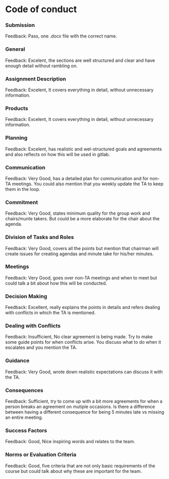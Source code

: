 # Code of conduct

### Submission

Feedback: Pass, one .docx file with the correct name.


### General

Feedback: Excelent, the sections are well structured and clear and have enough detail without rambling on.


### Assignment Description

Feedback: Excelent, It covers everything in detail, without unnecessary information.

### Products

Feedback: Excelent, It covers everything in detail, without unnecessary information.

### Planning

Feedback: Excelent, has realistic and wel-structured goals and agreements and also reflects on how this will be used in gitlab.

### Communication

Feedback: Very Good, has a detailed plan for communication and for non-TA meetings. You could also mention that you weekly update the TA to keep them in the loop.


### Commitment

Feedback: Very Good, states minimum quality for the group work and chairs/munte takers. But could be a more elaborate for the chair about the agenda.


### Division of Tasks and Roles

Feedback: Very Good, covers all the points but mention that chairman will create issues for creating agendas and minute take for his/her minutes. 

### Meetings

Feedback: Very Good, goes over non-TA meetings and when to meet but could talk a bit about how this will be conducted.

### Decision Making

Feedback: Excellent, really explains the points in details and refers dealing with conflicts in which the TA is mentioned.

### Dealing with Conflicts

Feedback: Insufficient, No clear agreement is being made. Try to make some guide points for when conflicts arise. You discuss what to do when it escalates and you mention the TA.

### Guidance

Feedback: Very Good, wrote down realistic expectations can discuss it with the TA.

### Consequences

Feedback: Sufficient, try to come up with a bit more agreements for when a person breaks an agreement on mutiple occasions. Is there a difference between having a different consequence for being 5 minutes late vs missing an entire meeting.

### Success Factors

Feedback: Good, Nice inspiring words and relates to the team.

### Norms or Evaluation Criteria

Feedback: Good, five criteria that are not only basic requirements of the course but could talk about why these are important for the team.

